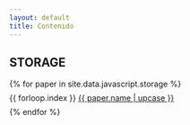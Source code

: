 ```yaml
---
layout: default
title: Contenido
---
```



## STORAGE


<ul style="list-style: none; padding: 0">
 {% for paper in site.data.javascript.storage %}
 	<li style="margin: 8px 0">{{ forloop.index }} <a href="{{ paper.link }}">{{ paper.name | upcase }}</a></li>
 {% endfor %}	
</ul>